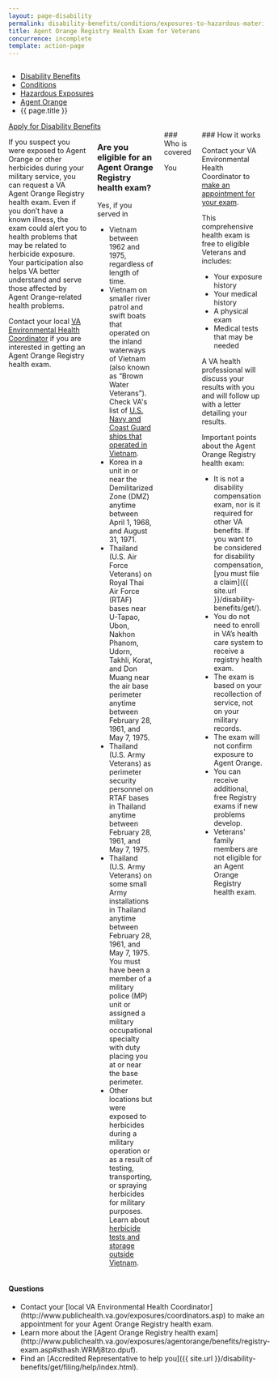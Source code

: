 ```yaml
---
layout: page-disability
permalink: disability-benefits/conditions/exposures-to-hazardous-materials/agent-orange/registry-health-exam/index.html
title: Agent Orange Registry Health Exam for Veterans
concurrence: incomplete
template: action-page
---
```


<div class="splash" markdown="0">
<div class="row" markdown="0">
<div class="small-12 columns" markdown="0">

<ul class="breadcrumbs" role="menubar" aria-label="Primary">
<li class="parent"><a href="{{ site.url }}/disability-benefits/">Disability Benefits</a></li>
<li class="parent"><a href="{{ site.url }}/disability-benefits/conditions/">Conditions</a></li>
<li class="parent"><a href="{{ site.url }}/disability-benefits/conditions/exposures-to-hazardous-materials/">Hazardous Exposures</a></li>
<li class="parent"><a href="{{ site.url }}/disability-benefits/conditions/exposures-to-hazardous-materials/agent-orange/">Agent Orange</a></li>
<li class="active">{{ page.title }}</li>
</ul>

</div>
</div>
</div>

<div class="main" role="main" markdown="0">

<div class="action-bar">
<div class="row">
<div class="small-12 columns">
<a class="usa-button-primary" href="{{ site.url}}/disability-benefits/get/">Apply for Disability Benefits</a>
</div>
</div>  
</div>

<div class="section one" markdown="0">
<div class="primary" markdown="0">
<div class="row" markdown="0">
<div class="small-12 medium-8 columns" markdown="0">

<div markdown="1">

If you suspect you were exposed to Agent Orange or other herbicides during your military service, you can request a VA Agent Orange Registry health exam. Even if you don’t have a known illness, the exam could alert you to health problems that may be related to herbicide exposure. Your participation also helps VA better understand and serve those affected by Agent Orange–related health problems.

Contact your local [VA Environmental Health Coordinator](http://www.publichealth.va.gov/exposures/coordinators.asp) if you are interested in getting an Agent Orange Registry health exam.

</div>

<div class="call-out" markdown="1">

### Are you eligible for an Agent Orange Registry health exam?

Yes, if you served in

- Vietnam between 1962 and 1975, regardless of length of time.
- Vietnam on smaller river patrol and swift boats that operated on the inland waterways of Vietnam (also known as “Brown Water Veterans”). Check VA's list of [U.S. Navy and Coast Guard ships that operated in Vietnam](http://www.publichealth.va.gov/exposures/agentorange/shiplist/index.asp).
- Korea in a unit in or near the Demilitarized Zone (DMZ) anytime between April 1, 1968, and August 31, 1971.
- Thailand (U.S. Air Force Veterans) on Royal Thai Air Force (RTAF) bases near U-Tapao, Ubon, Nakhon Phanom, Udorn, Takhli, Korat, and Don Muang near the air base perimeter anytime between February 28, 1961, and May 7, 1975.
- Thailand (U.S. Army Veterans) as perimeter security personnel on RTAF bases in Thailand anytime between February 28, 1961, and May 7, 1975.
- Thailand (U.S. Army Veterans) on some small Army installations in Thailand anytime between February 28, 1961, and May 7, 1975. You must have been a member of a military police (MP) unit or assigned a military occupational specialty with duty placing you at or near the base perimeter.
- Other locations but were exposed to herbicides during a military operation or as a result of testing, transporting, or spraying herbicides for military purposes. Learn about [herbicide tests and storage outside Vietnam](http://www.publichealth.va.gov/exposures/agentorange/locations/tests-storage/index.asp).
</div>
<div class="call-out" markdown="1">
### Who is covered

You
</div>

<div class="call-out" markdown="1">
### How it works

Contact your VA Environmental Health Coordinator to [make an appointment for your exam](http://www.publichealth.va.gov/exposures/coordinators.asp).

This comprehensive health exam is free to eligible Veterans and includes:

- Your exposure history
- Your medical history
- A physical exam
- Medical tests that may be needed

A VA health professional will discuss your results with you and will follow up with a letter detailing your results.

Important points about the Agent Orange Registry health exam:

- It is not a disability compensation exam, nor is it required for other VA benefits. If you want to be considered for disability compensation, [you must file a claim]({{ site.url }}/disability-benefits/get/).
- You do not need to enroll in VA’s health care system to receive a registry health exam.
- The exam is based on your recollection of service, not on your military records.
- The exam will not confirm exposure to Agent Orange.
- You can receive additional, free Registry exams if new problems develop.
- Veterans' family members are not eligible for an Agent Orange Registry health exam.
</div>



</div>


<div class="small-12 medium-4 columns" markdown="0">
<div markdown="0">
<h4 class="highlight">Questions</h4>

<ul class="plain" markdown="0">

<li markdown="1">
Contact your [local VA Environmental Health Coordinator](http://www.publichealth.va.gov/exposures/coordinators.asp) to make an appointment for your Agent Orange Registry health exam.
</li>

<li markdown="1">
Learn more about the [Agent Orange Registry health exam](http://www.publichealth.va.gov/exposures/agentorange/benefits/registry-exam.asp#sthash.WRMj8tzo.dpuf).
</li>

<li markdown="1">
Find an [Accredited Representative to help you]({{ site.url }}/disability-benefits/get/filing/help/index.html).
</li>

</div>
</div>


<div class="row" markdown="0">
<div class="small-12 columns">
<div markdown="1">


</div>

</div>
</div>

</div>

</div>
